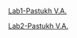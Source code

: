 # 
[Lab1-Pastukh V.A.](https://github.com/LilVovan/Pastukh-IK-31/tree/master/lab1)

[Lab2-Pastukh V.A.](https://github.com/LilVovan/Pastukh-IK-31/tree/master/lab2)